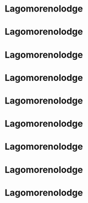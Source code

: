 # Lagomorenolodge
# Lagomorenolodge
# Lagomorenolodge
# Lagomorenolodge
# Lagomorenolodge
# Lagomorenolodge
# Lagomorenolodge
# Lagomorenolodge
# Lagomorenolodge
